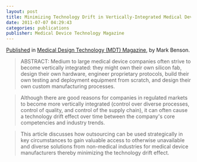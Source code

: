 ```yaml
---
layout: post
title: Minimizing Technology Drift in Vertically-Integrated Medical Device Companies via Strategic Outsourcing
date: 2011-07-07 04:29:43
categories: publications
publisher: Medical Device Technology Magazine
---
```


[Published](http://www.mdtmag.com/articles/2011/07/minimizing-medical-device-technology-drift-strategic-outsourcing) in [Medical Design Technology (MDT)
Magazine](http://www.mdtmag.com/), by Mark Benson. 

> ABSTRACT: Medium to large medical device companies often strive to become vertically integrated: they might own their own silicon fab, design their own hardware, engineer proprietary protocols, build their own testing and deployment equipment from scratch, and design their own custom manufacturing processes. 

> Although there are good reasons for companies in regulated markets to become more vertically integrated (control over diverse processes, control of quality, and control of the supply chain), it can often cause a technology drift effect over time between the company's core competencies and industry trends. 

> This article discusses how outsourcing can be used strategically in key circumstances to gain valuable access to otherwise unavailable and diverse solutions from non-medical industries for medical device manufacturers thereby minimizing the technology drift effect.

